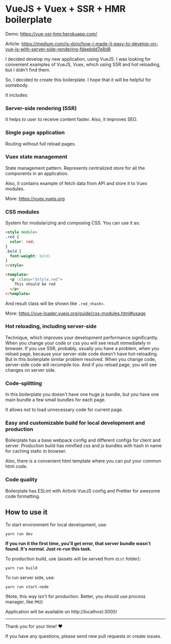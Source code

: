 # VueJS + Vuex + SSR + HMR boilerplate

Demo: https://vue-ssr-hmr.herokuapp.com/

Article: https://medium.com/js-dojo/how-i-made-it-easy-to-develop-on-vue-js-with-server-side-rendering-fdeebdd7e8d8

I decided develop my new application, using VueJS. 
I was looking for convenient examples of VueJS, Vuex, which using SSR and hot reloading, 
but I didn't find them. 

So, I decided to create this boilerplate. I hope that it will be helpful for somebody.

It includes:

### Server-side rendering (SSR)

It helps to user to receive content faster. Also, it improves SEO.

### Single page application

Routing without full reload pages.

### Vuex state management

State management pattern. Represents centralized store for all the components in an application. 

Also, it contains example of fetch data from API and store it to Vuex modules.

More: https://vuex.vuejs.org

### CSS modules

System for modularizing and composing CSS. You can use it as:
```html
<style module>
.red {
  color: red;
}
.bold {
  font-weight: bold;
}
</style>
```

```html
<template>
  <p :class="$style.red">
    This should be red
  </p>
</template>
```

And result class will be shown like `.red_<hash>`.

More: https://vue-loader.vuejs.org/guide/css-modules.html#usage

### Hot reloading, including server-side

Technique, which improves your development performance significantly. 
When you change your code or css you will see result immediately in browser. 
If you use SSR, probably, usually you have a problem, when you reload page, 
because your server-side code doesn't have hot-reloading. 
But in this boilerplate similar problem resolved. 
When you change code, server-side code will recompile too. 
And if you reload page, you will see changes on server side.


### Code-splitting

In this boilerplate you doesn't have one huge js bundle, 
but you have one main bundle a few small bundles for each page.

It allows not to load unnecessary code for current page.

### Easy and customizable build for local development and production

Boilerplate has a base webpack config and different configs for client and server.
Production build has minified css and js bundles with hash in name for caching static in browser.

Also, there is a convenient html template where you can put your common html code.

### Code quality

Boilerplate has ESLint with Airbnb VueJS config and Prettier for awesome code formatting.


## How to use it

To start environment for local development, use:
```
yarn run dev
```
**If you run it the first time, you'll get error, that server bundle wasn't found. 
It's normal. Just re-run this task.**

To production build, use (assets will be served from `dist` folder):
```
yarn run build
```

To run server side, use:
```
yarn run start-node
```
(Note, this way isn't for production. 
Better, you should use process manager, like `PM2`)

Application will be available on http://localhost:3000/ 

___

Thank you for your time! ❤️
 
If you have any questions, please send new pull requests or create issues.
